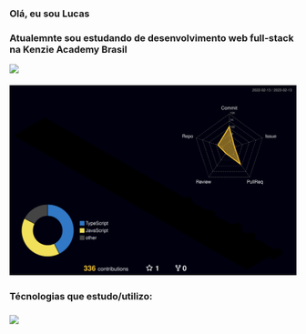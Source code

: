 
<h3>Olá, eu sou Lucas <h3>
 
 <p>Atualemnte sou estudando de desenvolvimento web full-stack na Kenzie Academy Brasil<p>

[<img src="https://img.shields.io/badge/linkedin-%230077B5.svg?&style=for-the-badge&logo=linkedin&logoColor=white" />](https://www.linkedin.com/in/lucas-rodrigues-da-silva-168274201/)


![](./profile-3d-contrib/profile-night-rainbow.svg)

 <h3>Técnologias que estudo/utilizo:<h3>
  <a href="https://skillicons.dev">
    <img src="https://skillicons.dev/icons?i=html,css,js,react,ts,git,figma,nodejs,postgres" />
  </a>

